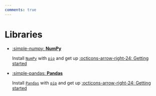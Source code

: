 ```yaml
---
comments: true
---
```


# Libraries

<div class="grid cards" markdown>

-   [:simple-numpy: __NumPy__](https://abdellatif-belmady.github.io/abdellatif-belmady/Tutorials/Libraries/numpy/)

    Install [`NumPy`](https://pypi.org/project/numpy/) with [`pip`](https://pypi.org/project/numpy/) and get up
    [:octicons-arrow-right-24: Getting started](https://abdellatif-belmady.github.io/abdellatif-belmady/Tutorials/Libraries/numpy/)

</div>

<div class="grid cards" markdown>

-   [:simple-pandas: __Pandas__](https://abdellatif-belmady.github.io/abdellatif-belmady/Tutorials/Libraries/pandas/)

    Install [`Pandas`](https://pypi.org/project/pandas/) with [`pip`](https://pypi.org/project/pandas/) and get up
    [:octicons-arrow-right-24: Getting started](https://abdellatif-belmady.github.io/abdellatif-belmady/Tutorials/Libraries/pandas/)

</div>
